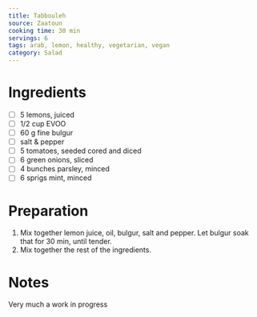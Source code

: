 ```yaml
---
title: Tabbouleh
source: Zaatoun
cooking time: 30 min
servings: 6
tags: arab, lemon, healthy, vegetarian, vegan
category: Salad
---
```


Ingredients
===========

* [ ] 5 lemons, juiced
* [ ] 1/2 cup EVOO
* [ ] 60 g fine bulgur
* [ ] salt & pepper
* [ ] 5 tomatoes, seeded cored and diced
* [ ] 6 green onions, sliced
* [ ] 4 bunches parsley, minced
* [ ] 6 sprigs mint, minced

Preparation
===========
1. Mix together lemon juice, oil, bulgur, salt and pepper. Let bulgur soak that for 30 min, until tender.
2. Mix together the rest of the ingredients.

Notes
=====

Very much a work in progress
